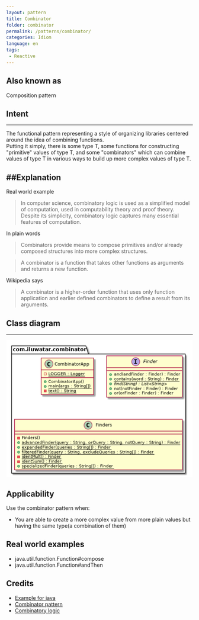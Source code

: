 ```yaml
---
layout: pattern
title: Combinator
folder: combinator
permalink: /patterns/combinator/
categories: Idiom
language: en
tags:
 - Reactive
---
```


## Also known as
Composition pattern

## Intent
---
The functional pattern representing a style of organizing libraries centered around the idea of combining functions.  
Putting it simply, there is some type T, some functions for constructing "primitive" values of type T, 
and some "combinators" which can combine values of type T in various ways to build up more complex values of type T.

##Explanation
---

Real world example

> In computer science, combinatory logic is used as a simplified model of computation, used in computability theory and proof theory. Despite its simplicity, combinatory logic captures many essential features of computation.
> 

In plain words

> Combinators provide means to compose primitives and/or already composed structures into more complex structures.
> 

> A combinator is a function that takes other functions as arguments and returns a new function.
> 

Wikipedia says

> A combinator is a higher-order function that uses only function application and earlier defined combinators to define a result from its arguments.
>

## Class diagram
---
![alt text](./etc/combinator.urm.png "Combinator class diagram")

## Applicability
Use the combinator pattern when:

- You are able to create a more complex value from more plain values but having the same type(a combination of them)

## Real world examples

- java.util.function.Function#compose
- java.util.function.Function#andThen

## Credits

- [Example for java](https://gtrefs.github.io/code/combinator-pattern/)
- [Combinator pattern](https://wiki.haskell.org/Combinator_pattern)
- [Combinatory logic](https://wiki.haskell.org/Combinatory_logic)
